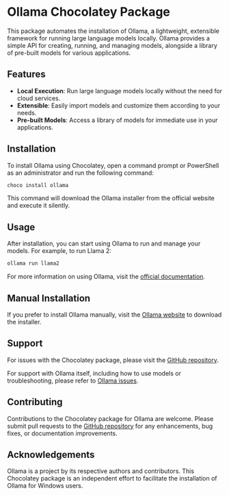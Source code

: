 # Ollama Chocolatey Package

This package automates the installation of Ollama, a lightweight, extensible framework for running large language models locally. Ollama provides a simple API for creating, running, and managing models, alongside a library of pre-built models for various applications.

## Features

- **Local Execution**: Run large language models locally without the need for cloud services.
- **Extensible**: Easily import models and customize them according to your needs.
- **Pre-built Models**: Access a library of models for immediate use in your applications.

## Installation

To install Ollama using Chocolatey, open a command prompt or PowerShell as an administrator and run the following command:

```bash
choco install ollama
```

This command will download the Ollama installer from the official website and execute it silently.

## Usage

After installation, you can start using Ollama to run and manage your models. For example, to run Llama 2:

```bash
ollama run llama2
```

For more information on using Ollama, visit the [official documentation](https://github.com/ollama/ollama/blob/main/README.md).

## Manual Installation

If you prefer to install Ollama manually, visit the [Ollama website](https://ollama.com/download/OllamaSetup.exe) to download the installer.

## Support

For issues with the Chocolatey package, please visit the [GitHub repository](https://github.com/splch/ollama-chocolatey-package).

For support with Ollama itself, including how to use models or troubleshooting, please refer to [Ollama issues](https://github.com/ollama/ollama/issues).

## Contributing

Contributions to the Chocolatey package for Ollama are welcome. Please submit pull requests to the [GitHub repository](https://github.com/splch/ollama-chocolatey-package) for any enhancements, bug fixes, or documentation improvements.

## Acknowledgements

Ollama is a project by its respective authors and contributors. This Chocolatey package is an independent effort to facilitate the installation of Ollama for Windows users.
